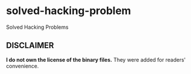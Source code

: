 # solved-hacking-problem
Solved Hacking Problems

## DISCLAIMER
**I do not own the license of the binary files.** They were added for readers' convenience.
